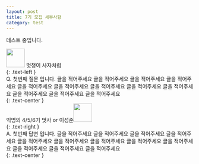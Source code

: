 ```yaml
---
layout: post
title: 7기 모집 세부사항
category: test
---
```


테스트 중입니다. 

<div>
  <img src="{{ site.avatar }}" width="50" height="50" />  
  멋쟁이 사자처럼
</div>{: .text-left }   
  
<div>
    Q. 첫번째 질문 입니다. 
  글을 적어주세요 글을 적어주세요 글을 적어주세요 글을 적어주세요
  글을 적어주세요 글을 적어주세요 글을 적어주세요 글을 적어주세요
  글을 적어주세요 글을 적어주세요 글을 적어주세요 글을 적어주세요
</div>{: .text-center }  
  
<div>
  익명의 4/5/6기 멋사 or 이성준<img src="http://mblogthumb2.phinf.naver.net/20150427_261/ninevincent_1430122791768m7oO1_JPEG/kakao_1.jpg?type=w2" width="50" height="50" />
</div>{: .text-right }  


<div>
    A. 첫번째 답변 입니다. 
  글을 적어주세요 글을 적어주세요 글을 적어주세요 글을 적어주세요
  글을 적어주세요 글을 적어주세요 글을 적어주세요 글을 적어주세요
  글을 적어주세요 글을 적어주세요 글을 적어주세요 글을 적어주세요
</div>{: .text-center }  
 
<style>
img.alignleft{float:left} 
img.alignright{float:right} 
img.aligncenter{display:block;margin:0 auto}
  
.text-left{text-align:left}
.text-center{text-align:center}
.text-right{text-align:right}
</style>
